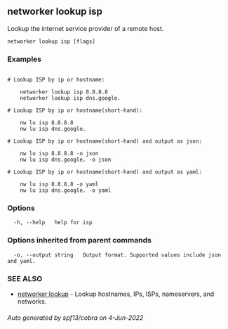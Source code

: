 ## networker lookup isp

Lookup the internet service provider of a remote host.

```
networker lookup isp [flags]
```

### Examples

```

# Lookup ISP by ip or hostname:

	networker lookup isp 8.8.8.8
	networker lookup isp dns.google.

# Lookup ISP by ip or hostname(short-hand):

	nw lu isp 8.8.8.8
	nw lu isp dns.google.

# Lookup ISP by ip or hostname(short-hand) and output as json:

	nw lu isp 8.8.8.8 -o json
	nw lu isp dns.google. -o json

# Lookup ISP by ip or hostname(short-hand) and output as yaml:

	nw lu isp 8.8.8.8 -o yaml
	nw lu isp dns.google. -o yaml

```

### Options

```
  -h, --help   help for isp
```

### Options inherited from parent commands

```
  -o, --output string   Output format. Supported values include json and yaml.
```

### SEE ALSO

* [networker lookup](networker_lookup.md)	 - Lookup hostnames, IPs, ISPs, nameservers, and networks.

###### Auto generated by spf13/cobra on 4-Jun-2022
